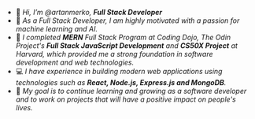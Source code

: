 
- 👋 *Hi, I’m @artanmerko, **Full Stack Developer***
- 👀 *As a Full Stack Developer, I am highly motivated  with a passion for machine learning and AI.*
- 🌱 *I completed **MERN** Full Stack Program at Coding Dojo, The Odin Project's **Full Stack JavaScript Development** and **CS50X Project** at Harvard, which provided me a strong foundation in software development and web technologies.* 
- 💻 *I have experience in building modern web applications using technologies such as **React, Node.js, Express.js and MongoDB**.*
- 🎯 *My goal is to continue learning and growing as a software developer and to work on projects that will have a positive impact on people's lives.*



<!-- -
artanmerko/artanmerko is a ✨ special ✨ repository because its `README.md` (this file) appears on your GitHub profile.
You can click the Preview link to take a look at your changes.
- ![image title](https://rushter.com/counter.svg)

![image title](https://rushter.com/counter.svg)
![github](https://img.shields.io/badge/GitHub-000000?style=for-the-badge&logo=G!itHub&logoColor=white)
`

--->

